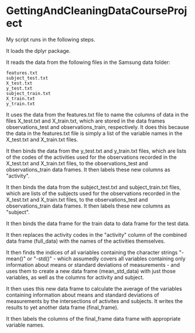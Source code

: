 # GettingAndCleaningDataCourseProject

My script runs in the following steps.

It loads the dplyr package.

It reads the data from the following files in the Samsung data folder:

	features.txt
	subject_test.txt
	X_test.txt
	y_test.txt
	subject_train.txt
	X_train.txt
	y_train.txt
	
It uses the data from the features.txt file to name the columns of data in the files X_test.txt and X_train.txt, which are stored in the data frames observations_test and observations_train, respectively. It does this because the data in the features.txt file is simply a list of the variable names in the X_test.txt and X_train.txt files.

It then binds the data from the y_test.txt and y_train.txt files, which are lists of the codes of the activities used for the observations recorded in the X_test.txt and X_train.txt files, to the observations_test and observations_train data frames. It then labels these new columns as "activity".

It then binds the data from the subject_test.txt and subject_train.txt files, which are lists of the subjects used for the observations recorded in the X_test.txt and X_train.txt files, to the observations_test and observations_train data frames. It then labels these new columns as "subject".

It then binds the data frame for the train data to data frame for the test data.

It then replaces the activity codes in the "activity" column of the combined data frame (full_data) with the names of the activities themselves.

It then finds the indices of all variables containing the character strings "-mean()" or "-std()" - which assumedly covers all variables containing only information about means or standard deviations of measurements - and uses them to create a new data frame (mean_std_data) with just those variables, as well as the columns for activity and subject.

It then uses this new data frame to calculate the average of the variables containing information about means and standard deviations of measurements by the intersections of activites and subjects. It writes the results to yet another data frame (final_frame).

It then labels the columns of the final_frame data frame with appropriate variable names.
